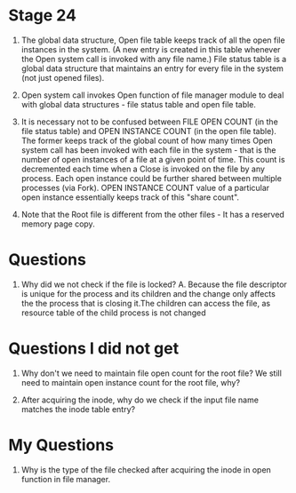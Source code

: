 # Stage 24

1. The global data structure, Open file table keeps track of all the open file instances in the system. (A new entry is created in this table whenever the Open system call is invoked with any file name.) File status table is a global data structure that maintains an entry for every file in the system (not just opened files).

2. Open system call invokes Open function of file manager module to deal with global data structures - file status table and open file table.

3. It is necessary not to be confused between FILE OPEN COUNT (in the file status table) and OPEN INSTANCE COUNT (in the open file table). The former keeps track of the global count of how many times Open system call has been invoked with each file in the system - that is the number of open instances of a file at a given point of time. This count is decremented each time when a Close is invoked on the file by any process. Each open instance could be further shared between multiple processes (via Fork). OPEN INSTANCE COUNT value of a particular open instance essentially keeps track of this "share count".

4. Note that the Root file is different from the other files - It has a reserved memory page copy. 



# Questions

1. Why did we not check if the file is locked?
A. Because the file descriptor is unique for the process and its children and the change only affects the the process that is closing it.The children can access the file, as resource table of the child process is not changed

# Questions I did not get
1. Why don't we need to maintain file open count for the root file? We still need to maintain open instance count for the root file, why?

2. After acquiring the inode, why do we check if the input file name matches the inode table entry?



# My Questions 
1. Why is the type of the file checked after acquiring the inode in open function in file manager.